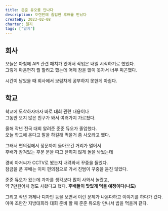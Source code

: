 ```yaml
---
title: 준준 듀오를 만나다
description: 오랜만에 졸업한 후배를 만났다
createBy: 2023-02-08
charter: 일지
tags: ["일지"]
---
```


## 회사

오늘은 아침에 API 관련 패치가 있어서 작업은 내일 시작하기로 했었다.  
그렇게 마음편히 뭘 할려고 했는데 어제 잠을 많이 못자서 너무 피곤했다.

시간이 남았을 때 회사에서 보람차게 공부하지 못한게 아쉽다.

## 학교

학교에 도착하자마자 바로 대회 관련 내용이나  
그동안 오지 않은 친구가 와서 여러가지 가르쳤다.

올해 작년 전국 대회 알려준 준준 듀오가 졸업했다.  
오늘 학교에 온다고 말을 하길래 먹을거 좀 사오라고 했다.

그래서 편의점에서 정문까지 돌아오긴 거리가 멀어서  
후배가 잠겨있는 후문 문을 따고 닫히지 않게 돌을 놔뒀는데

경비 아저씨가 CCTV로 봤는지 내려와서 꾸중을 들었다.  
잠금을 푼 후배는 이미 편의점으로 가서 진범이 꾸중을 듣진 않았다.

준준 듀오가 왔는데 과자를 생각보다 많이 사와서 놀랐고,  
약 7만원어치 정도 사왔다고 했다. **후배들이 맛있게 먹을 예정이다(나도)**

그리고 작년 과제나 디자인 등을 보면서 이런 문제가 나온다하고 이야기를 하다가 갔다.  
아마 조만간 지방대회라 대회 준비 할 때 준준 듀오랑 만나서 밥을 먹을꺼 같다.
